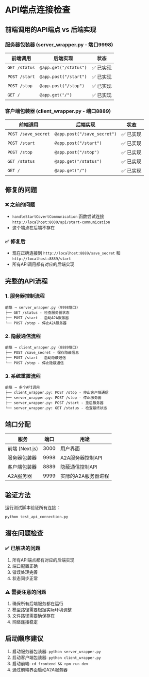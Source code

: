 # API端点连接检查

## 前端调用的API端点 vs 后端实现

### 服务器包装器 (server_wrapper.py - 端口9998)

| 前端调用 | 后端实现 | 状态 |
|---------|---------|------|
| `GET /status` | `@app.get("/status")` | ✅ 已实现 |
| `POST /start` | `@app.post("/start")` | ✅ 已实现 |
| `POST /stop` | `@app.post("/stop")` | ✅ 已实现 |
| `GET /` | `@app.get("/")` | ✅ 已实现 |

### 客户端包装器 (client_wrapper.py - 端口8889)

| 前端调用 | 后端实现 | 状态 |
|---------|---------|------|
| `POST /save_secret` | `@app.post("/save_secret")` | ✅ 已实现 |
| `POST /start` | `@app.post("/start")` | ✅ 已实现 |
| `POST /stop` | `@app.post("/stop")` | ✅ 已实现 |
| `GET /status` | `@app.get("/status")` | ✅ 已实现 |
| `GET /` | `@app.get("/")` | ✅ 已实现 |

## 修复的问题

### ❌ 之前的问题
- `handleStartCovertCommunication` 函数尝试连接 `http://localhost:8000/api/start-communication`
- 这个端点在后端不存在

### ✅ 修复后
- 现在正确连接到 `http://localhost:8889/save_secret` 和 `http://localhost:8889/start`
- 所有API调用都有对应的后端实现

## 完整的API流程

### 1. 服务器控制流程
```
前端 → server_wrapper.py (9998端口)
├── GET /status - 检查服务器状态
├── POST /start - 启动A2A服务器
└── POST /stop - 停止A2A服务器
```

### 2. 隐蔽通信流程
```
前端 → client_wrapper.py (8889端口)
├── POST /save_secret - 保存隐蔽信息
├── POST /start - 启动隐蔽通信
└── POST /stop - 停止隐蔽通信
```

### 3. 系统重置流程
```
前端 → 多个API调用
├── client_wrapper.py: POST /stop - 停止客户端通信
├── server_wrapper.py: POST /stop - 停止服务器
├── server_wrapper.py: POST /start - 重启服务器
└── server_wrapper.py: GET /status - 检查最终状态
```

## 端口分配

| 服务 | 端口 | 用途 |
|------|------|------|
| 前端 (Next.js) | 3000 | 用户界面 |
| 服务器包装器 | 9998 | A2A服务器控制API |
| 客户端包装器 | 8889 | 隐蔽通信控制API |
| A2A服务器 | 9999 | 实际的A2A服务器进程 |

## 验证方法

运行测试脚本验证所有连接：
```bash
python test_api_connection.py
```

## 潜在问题检查

### ✅ 已解决的问题
1. 所有API端点都有对应的后端实现
2. 端口配置正确
3. 错误处理完善
4. 状态同步正常

### ⚠️ 需要注意的问题
1. 确保所有后端服务都在运行
2. 模型路径需要根据实际环境调整
3. 文件路径需要确保存在
4. 网络连接稳定

## 启动顺序建议

1. 启动服务器包装器: `python server_wrapper.py`
2. 启动客户端包装器: `python client_wrapper.py`
3. 启动前端: `cd frontend && npm run dev`
4. 通过前端界面启动A2A服务器
